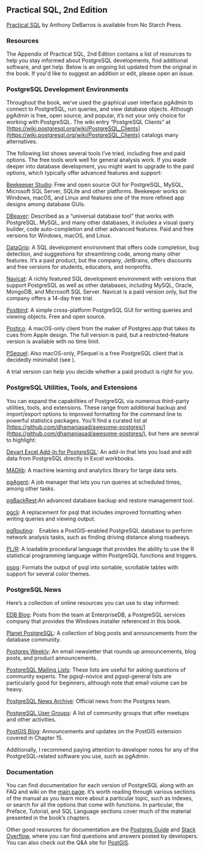 ## Practical SQL, 2nd Edition

[Practical SQL](https://www.nostarch.com/practicalsql2/) by Anthony DeBarros is available from No Starch Press.

### Resources

The Appendix of Practical SQL, 2nd Edition contains a list of resources to help you stay informed about PostgreSQL developments, find additional software, and get help. Below is an ongoing list updated from the original in the book. If you'd like to suggest an addition or edit, please open an issue.

### PostgreSQL Development Environments

Throughout the book, we’ve used the graphical user interface pgAdmin to connect to PostgreSQL, run queries, and view database objects. Although pgAdmin is free, open source, and popular, it’s not your only choice for working with PostgreSQL. The wiki entry “PostgreSQL Clients” at [https://wiki.postgresql.org/wiki/PostgreSQL_Clients](https://wiki.postgresql.org/wiki/PostgreSQL_Clients) catalogs many alternatives. 

The following list shows several tools I’ve tried, including free and paid options. The free tools work well for general analysis work. If you wade deeper into database development, you might want to upgrade to the paid options, which typically offer advanced features and support:

[Beekeeper Studio](https://www.beekeeperstudio.io/): Free and open source GUI for PostgreSQL, MySQL, Microsoft SQL Server, SQLite and other platforms. Beekeeper works on Windows, macOS, and Linux and features one of the more refined app designs among database GUIs.

[DBeaver](https://dbeaver.com/): Described as a “universal database tool” that works with PostgreSQL. MySQL, and many other databases, it includes a visual query builder, code auto-completion and other advanced features. Paid and free versions for Windows, macOS, and Linux.

[DataGrip](https://www.jetbrains.com/datagrip/): A SQL development environment that offers code completion, bug detection, and suggestions for streamlining code, among many other features. It’s a paid product, but the company, JetBrains, offers discounts and free versions for students, educators, and nonprofits.

[Navicat](https://www.navicat.com/): A richly featured SQL development environment with versions that support PostgreSQL as well as other databases, including MySQL, Oracle, MongoDB, and Microsoft SQL Server. Navicat is a paid version only, but the company offers a 14-day free trial.

[Postbird](https://github.com/Paxa/postbird/): A simple cross-platform PostgreSQL GUI for writing queries and viewing objects. Free and open source.

[Postico](https://eggerapps.at/postico/): A macOS-only client from the maker of Postgres.app that takes its cues from Apple design. The full version is paid, but a restricted-feature version is available with no time limit.

[PSequel](https://www.psequel.com/): Also macOS-only, PSequel is a free PostgreSQL client that is decidedly minimalist (see ).

A trial version can help you decide whether a paid product is right for you.

### PostgreSQL Utilities, Tools, and Extensions

You can expand the capabilities of PostgreSQL via numerous third-party utilities, tools, and extensions. These range from additional backup and import/export options to improved formatting for the command line to powerful statistics packages. You’ll find a curated list at [https://github.com/dhamaniasad/awesome-postgres/](https://github.com/dhamaniasad/awesome-postgres/), but here are several to highlight:

[Devart Excel Add-In for PostgreSQL](https://www.devart.com/excel-addins/postgresql.html): An add-in that lets you load and edit data from PostgreSQL directly in Excel workbooks.

[MADlib](http://madlib.apache.org/): A machine learning and analytics library for large data sets.

[pgAgent](https://www.pgadmin.org/docs/pgadmin4/development/pgagent.html): A job manager that lets you run queries at scheduled times, among other tasks.

[pgBackRest](https://pgbackrest.org/):An advanced database backup and restore management tool.

[pgcli](https://github.com/dbcli/pgcli/): A replacement for psql that includes improved formatting when writing queries and viewing output.

[pgRouting](https://pgrouting.org/): Enables a PostGIS-enabled PostgreSQL database to perform network analysis tasks, such as finding driving distance along roadways.

[PL/R](http://www.joeconway.com/plr.html): A loadable procedural language that provides the ability to use the R statistical programming language within PostgreSQL functions and triggers.

[pspg](https://github.com/okbob/pspg/): Formats the output of psql into sortable, scrollable tables with support for several color themes.

### PostgreSQL News

Here’s a collection of online resources you can use to stay informed:

[EDB Blog](https://www.enterprisedb.com/blog/): Posts from the team at EnterpriseDB, a PostgreSQL services company that provides the Windows installer referenced in this book.

[Planet PostgreSQL](https://planet.postgresql.org/): A collection of blog posts and announcements from the database community.

[Postgres Weekly](https://postgresweekly.com/): An email newsletter that rounds up announcements, blog posts, and product announcements.

[PostgreSQL Mailing Lists](https://www.postgresql.org/list/): These lists are useful for asking questions of community experts. The pgsql-novice and pgsql-general lists are particularly good for beginners, although note that email volume can be heavy.

[PostgreSQL News Archive](https://www.postgresql.org/about/newsarchive/): Official news from the Postgres team.

[PostgreSQL User Groups](https://www.postgresql.org/community/user-groups/): A list of community groups that offer meetups and other activities.

[PostGIS Blog](http://postgis.net/blog/): Announcements and updates on the PostGIS extension covered in Chapter 15.

Additionally, I recommend paying attention to developer notes for any of the PostgreSQL-related software you use, such as pgAdmin.

### Documentation

You can find documentation for each version of PostgreSQL along with an FAQ and wiki on the [main page](https://www.postgresql.org/docs/). It’s worth reading through various sections of the manual as you learn more about a particular topic, such as indexes, or search for all the options that come with functions. In particular, the Preface, Tutorial, and SQL Language sections cover much of the material presented in the book’s chapters.

Other good resources for documentation are the [Postgres Guide](http://postgresguide.com/) and [Stack Overflow](https://stackoverflow.com/questions/tagged/postgresql/), where you can find questions and answers posted by developers. You can also check out the Q&A site for [PostGIS](https://gis.stackexchange.com/questions/tagged/postgis/).


